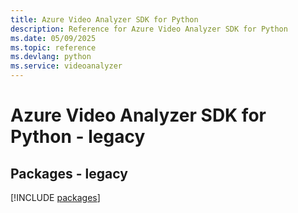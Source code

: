 ```yaml
---
title: Azure Video Analyzer SDK for Python
description: Reference for Azure Video Analyzer SDK for Python
ms.date: 05/09/2025
ms.topic: reference
ms.devlang: python
ms.service: videoanalyzer
---
```

# Azure Video Analyzer SDK for Python - legacy
## Packages - legacy
[!INCLUDE [packages](video-analyzer-index.md)]